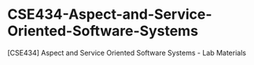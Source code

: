 # CSE434-Aspect-and-Service-Oriented-Software-Systems
[CSE434] Aspect and Service Oriented Software Systems - Lab Materials
